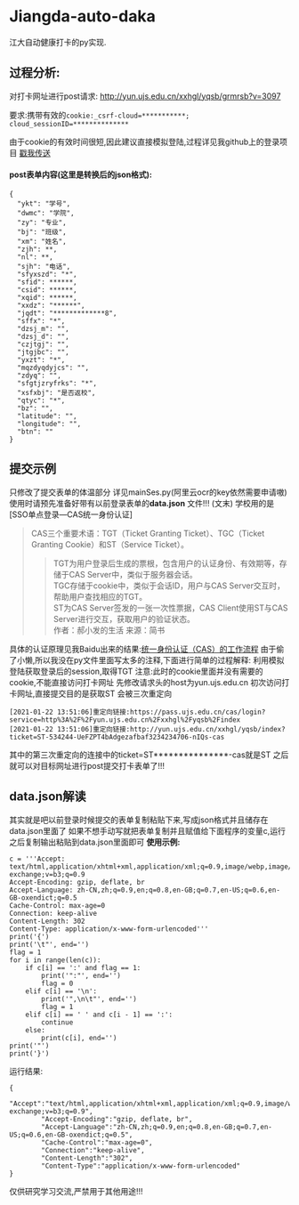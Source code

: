 # Jiangda-auto-daka
江大自动健康打卡的py实现.

## 过程分析:
对打卡网址进行post请求: http://yun.ujs.edu.cn/xxhgl/yqsb/grmrsb?v=3097

要求:携带有效的`cookie:_csrf-cloud=***********; cloud_sessionID=**************`

由于cookie的有效时间很短,因此建议直接模拟登陆,过程详见我github上的登录项目
[戳我传送](https://github.com/SwetyCore/Jiangda-Portal-Automatic-Login)
#### post表单内容(这里是转换后的json格式):
```
{
  "ykt": "学号",
  "dwmc": "学院",
  "zy": "专业",
  "bj": "班级",
  "xm": "姓名",
  "zjh": **,
  "nl": **,
  "sjh": "电话",
  "sfyxszd": "*",
  "sfid": ******,
  "csid": ******,
  "xqid": ******,
  "xxdz": "******",
  "jqdt": "*************8",
  "sffx": "*",
  "dzsj_m": "",
  "dzsj_d": "",
  "czjtgj": "",
  "jtgjbc": "",
  "yxzt": "*",
  "mqzdyqdyjcs": "",
  "zdyq": "",
  "sfgtjzryfrks": "*",
  "xsfxbj": "是否返校",
  "qtyc": "*",
  "bz": "",
  "latitude": "",
  "longitude": "",
  "btn": ""
}
```

## 提交示例
只修改了提交表单的体温部分
详见mainSes.py(阿里云ocr的key依然需要申请嗷)
使用时请预先准备好带有以前登录表单的**data.json** 文件!!! (文末)
学校用的是[SSO单点登录—CAS统一身份认证]

> CAS三个重要术语：TGT（Ticket Granting Ticket）、TGC（Ticket Granting Cookie）和ST（Service Ticket）。  
>> TGT为用户登录后生成的票根，包含用户的认证身份、有效期等，存储于CAS Server中，类似于服务器会话。  
>> TGC存储于cookie中，类似于会话ID，用户与CAS Server交互时，帮助用户查找相应的TGT。  
>> ST为CAS Server签发的一张一次性票据，CAS Client使用ST与CAS Server进行交互，获取用户的验证状态。  
>> 作者：郝小发的生活
>> 来源：简书

具体的认证原理见我Baidu出来的结果:[统一身份认证（CAS）的工作流程](https://www.jianshu.com/p/35ba532780ec?from=timeline)
由于偷了小懒,所以我没在py文件里面写太多的注释,下面进行简单的过程解释:
利用模拟登陆获取登录后的session,取得TGT
注意:此时的cookie里面并没有需要的cookie,不能直接访问打卡网址
先修改请求头的host为yun.ujs.edu.cn
初次访问打卡网址,直接提交目的是获取ST
会被三次重定向
```[2021-01-22 13:51:06]重定向链接:index
[2021-01-22 13:51:06]重定向链接:https://pass.ujs.edu.cn/cas/login?service=http%3A%2F%2Fyun.ujs.edu.cn%2Fxxhgl%2Fyqsb%2Findex
[2021-01-22 13:51:06]重定向链接:http://yun.ujs.edu.cn/xxhgl/yqsb/index?ticket=ST-534244-UeFZPT4bAdgezafbaf3234234706-nIQs-cas
```
其中的第三次重定向的连接中的ticket=ST***************-cas就是ST
之后就可以对目标网址进行post提交打卡表单了!!!

## data.json解读
其实就是吧以前登录时候提交的表单复制粘贴下来,写成json格式并且储存在data.json里面了
如果不想手动写就把表单复制并且赋值给下面程序的变量c,运行之后复制输出粘贴到data.json里面即可
**使用示例:**
```
c = '''Accept: text/html,application/xhtml+xml,application/xml;q=0.9,image/webp,image/apng,*/*;q=0.8,application/signed-exchange;v=b3;q=0.9
Accept-Encoding: gzip, deflate, br
Accept-Language: zh-CN,zh;q=0.9,en;q=0.8,en-GB;q=0.7,en-US;q=0.6,en-GB-oxendict;q=0.5
Cache-Control: max-age=0
Connection: keep-alive
Content-Length: 302
Content-Type: application/x-www-form-urlencoded'''
print('{')
print('\t"', end='')
flag = 1
for i in range(len(c)):
    if c[i] == ':' and flag == 1:
        print('":"', end='')
        flag = 0
    elif c[i] == '\n':
        print('",\n\t"', end='')
        flag = 1
    elif c[i] == ' ' and c[i - 1] == ':':
        continue
    else:
        print(c[i], end='')
print('"')
print('}')
```
运行结果:
```
{
        "Accept":"text/html,application/xhtml+xml,application/xml;q=0.9,image/webp,image/apng,*/*;q=0.8,application/signed-exchange;v=b3;q=0.9",
        "Accept-Encoding":"gzip, deflate, br",
        "Accept-Language":"zh-CN,zh;q=0.9,en;q=0.8,en-GB;q=0.7,en-US;q=0.6,en-GB-oxendict;q=0.5",
        "Cache-Control":"max-age=0",
        "Connection":"keep-alive",
        "Content-Length":"302",
        "Content-Type":"application/x-www-form-urlencoded"
}
```

仅供研究学习交流,严禁用于其他用途!!!
